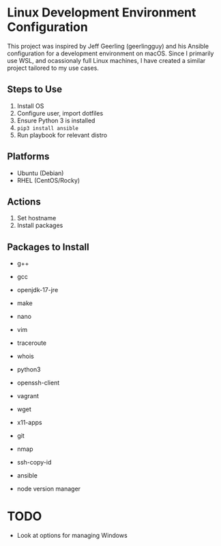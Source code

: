 # Linux Development Environment Configuration
This project was inspired by Jeff Geerling (geerlingguy) and his Ansible configuration for a development environment on macOS. Since I primarily use WSL, and ocassionaly full Linux machines, I have created a similar project tailored to my use cases.

## Steps to Use
1. Install OS
2. Configure user, import dotfiles
3. Ensure Python 3 is installed
4. ```pip3 install ansible```
5. Run playbook for relevant distro

## Platforms
- Ubuntu (Debian)
- RHEL (CentOS/Rocky)


## Actions
1. Set hostname
2. Install packages


## Packages to Install
- g++
- gcc
- openjdk-17-jre
- make
- nano
- vim
- traceroute
- whois
- python3
- openssh-client
- vagrant
- wget
- x11-apps
- git
- nmap
- ssh-copy-id
- ansible

- node version manager


# TODO
- Look at options for managing Windows